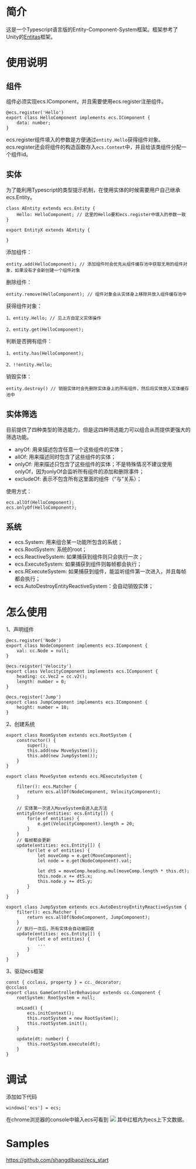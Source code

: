 # 简介
这是一个Typescript语言版的Entity-Component-System框架。框架参考了Unity的[Entitas](https://github.com/sschmid/Entitas-CSharp)框架。

# 使用说明
## 组件
组件必须实现ecs.IComponent，并且需要使用ecs.register注册组件。
```
@ecs.register('Hello')
export class HelloComponent implements ecs.IComponent {
    data: number;
}
```
ecs.register组件填入的参数是方便通过```entity.Hello```获得组件对象。ecs.register还会将组件的构造函数存入```ecs.Context```中，并且给该类组件分配一个组件id。

## 实体
为了能利用Typescript的类型提示机制，在使用实体的时候需要用户自己继承ecs.Entity。
```
class AEntity extends ecs.Entity {
    Hello: HelloComponent; // 这里的Hello要和ecs.register中填入的参数一致
}

export EntityX extends AEntity {

}
```

添加组件：
```
entity.add(HelloComponent); // 添加组件时会优先从组件缓存池中获取无用的组件对象，如果没有才会新创建一个组件对象
```

删除组件：
```
entity.remove(HelloComponent); // 组件对象会从实体身上移除并放入组件缓存池中
```

获得组件对象：
```
1、entity.Hello; // 见上方自定义实体操作

2、entity.get(HelloComponent);
```

判断是否拥有组件：
```
1、entity.has(HelloComponent);

2、!!entity.Hello;
```

销毁实体：
```
entity.destroy() // 销毁实体时会先删除实体身上的所有组件，然后将实体放入实体缓存池中
```

## 实体筛选
目前提供了四种类型的筛选能力，但是这四种筛选能力可以组合从而提供更强大的筛选功能。
- anyOf: 用来描述包含任意一个这些组件的实体；
- allOf: 用来描述同时包含了这些组件的实体；
- onlyOf: 用来描述只包含了这些组件的实体；不是特殊情况不建议使用onlyOf，因为onlyOf会监听所有组件的添加和删除事件；
- excludeOf: 表示不包含所有这里面的组件（“与”关系）；

使用方式：
```
ecs.allOf(HelloComponent);
ecs.onlyOf(HelloComponent);
```

## 系统
- ecs.System: 用来组合某一功能所包含的系统；
- ecs.RootSystem: 系统的root；
- ecs.ReactiveSystem: 如果捕获到组件则只会执行一次；
- ecs.ExecuteSystem: 如果捕获到组件则每帧都会执行；
- ecs.RExecuteSystem: 如果捕获到组件，能监听组件第一次进入，并且每帧都会执行；
- ecs.AutoDestroyEntityReactiveSystem：会自动销毁实体；

# 怎么使用
1、声明组件
```
@ecs.register('Node')
export class NodeComponent implements ecs.IComponent {
    val: cc.Node = null;
}

@ecs.reigster('Velocity')
export class VelocityComponent implements ecs.IComponent {
    heading: cc.Vec2 = cc.v2();
    length: number = 0;
}

@ecs.register('Jump')
export class JumpComponent implements ecs.IComponent {
    height: number = 10;
}
```

2、创建系统
```
export class RoomSystem extends ecs.RootSystem {
    constructor() {
        super();
        this.add(new MoveSystem());
        this.add(new JumpSystem());
    }
}

export class MoveSystem extends ecs.RExecuteSystem {

    filter(): ecs.Matcher {
        return ecs.allOf(NodeComponent, VelocityComponent);
    }

    // 实体第一次进入MoveSystem会进入此方法
    entityEnter(entities: ecs.Entity[]) {
        for(e of entities) {
            e.get(VelocityComponent).length = 20;
        }
    }
    // 每帧都会更新
    update(entities: ecs.Entity[]) {
        for(let e of entities) {
            let moveComp = e.get(MoveComponent);
            lel node = e.get(NodeComponent).val;

            let dtS = moveComp.heading.mul(moveComp.length * this.dt);
            this.node.x += dtS.x;
            this.node.y += dtS.y;
        }
    }
}

export class JumpSystem extends ecs.AutoDestroyEntityReactiveSystem {
    filter(): ecs.Matcher {
        return ecs.allOf(NodeComponent, JumpComponent);
    }
    // 执行一次后，所有实体会自动被回收
    update(entities: ecs.Entity[]) {
        for(let e of entities) {
            ...
        }
    }
}
```

3、驱动ecs框架
```
const { ccclass, property } = cc._decorator;
@ccclass
export class GameControllerBehaviour extends cc.Component {
    rootSystem: RootSystem = null;

    onLoad() {
        ecs.initContext();
        this.rootSystem = new RootSystem();
        this.rootSystem.init();
    }

    update(dt: number) {
        this.rootSystem.execute(dt);
    }
}

```

# 调试
添加如下代码
```
windows['ecs'] = ecs;
```
在chrome浏览器的console中输入ecs可看到
![](./imgs/ecs_debug.png)
其中红框内为ecs上下文数据。


# Samples
https://github.com/shangdibaozi/ecs_start
